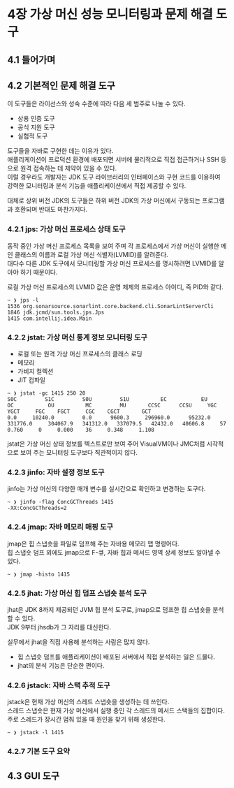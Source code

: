 # 4장 가상 머신 성능 모니터링과 문제 해결 도구

## 4.1 들어가며

## 4.2 기본적인 문제 해결 도구

이 도구들은 라이선스와 성숙 수준에 따라 다음 세 범주로 나눌 수 있다.  
- 상용 인증 도구
- 공식 지원 도구
- 실험적 도구

도구들을 자바로 구현한 데는 이유가 있다.  
애플리케이션이 프로덕션 환경에 배포되면 서버에 물리적으로 직접 접근하거나 SSH 등으로 원격 접속하는 데 제약이 있을 수 있다.  
이럴 경우라도 개발자는 JDK 도구 라이브러리의 인터페이스와 구현 코드를 이용하여 강력한 모니터링과 분석 기능을 애플리케이션에서 직접 제공할 수 있다.  

대체로 상위 버전 JDK의 도구들은 하위 버전 JDK의 가상 머신에서 구동되는 프로그램과 호환되며 반대도 마찬가지다.  

### 4.2.1 jps: 가상 머신 프로세스 상태 도구

동작 중인 가상 머신 프로세스 목록을 보여 주며 각 프로세스에서 가상 머신이 실행한 메인 클래스의 이름과 로컬 가상 머신 식별자(LVMID)를 알려준다.  
대다수 다른 JDK 도구에서 모니터링할 가상 머신 프로세스를 명시하려면 LVMID를 알아야 하기 때문이다.  

로컬 가상 머신 프로세스의 LVMID 값은 운영 체제의 프로세스 아이디, 즉 PID와 같다.  

```
~ ❯ jps -l
1536 org.sonarsource.sonarlint.core.backend.cli.SonarLintServerCli
1846 jdk.jcmd/sun.tools.jps.Jps
1415 com.intellij.idea.Main
```

### 4.2.2 jstat: 가상 머신 통계 정보 모니터링 도구

- 로컬 또는 원격 가상 머신 프로세스의 클래스 로딩
- 메모리
- 가비지 컬렉션
- JIT 컴파일

```
~ ❯ jstat -gc 1415 250 20    
S0C         S1C         S0U         S1U          EC           EU           OC           OU          MC         MU       CCSC      CCSU     YGC     YGCT     FGC    FGCT     CGC    CGCT       GCT
0.0     10240.0         0.0      9600.3     296960.0      95232.0     331776.0     304067.9   341312.0   337079.5   42432.0   40606.8     57     0.760     0     0.000    36     0.348     1.108
```

jstat은 가상 머신 상태 정보를 텍스트로만 보여 주어 VisualVM이나 JMC처럼 시각적으로 보여 주는 모니터링 도구보다 직관적이지 않다.  

### 4.2.3 jinfo: 자바 설정 정보 도구

jinfo는 가상 머신의 다양한 매개 변수를 실시간으로 확인하고 변경하는 도구다.  

```
~ ❯ jinfo -flag ConcGCThreads 1415
-XX:ConcGCThreads=2
```

### 4.2.4 jmap: 자바 메모리 매핑 도구

jmap은 힙 스냅숏을 파일로 덤프해 주는 자바용 메모리 맵 명령어다.  
힙 스냅숏 덤프 외에도 jmap으로 F-큐, 자바 힙과 메서드 영역 상세 정보도 알아낼 수 있다.  

```
~ ❯ jmap -histo 1415
```

### 4.2.5 jhat: 가상 머신 힙 덤프 스냅숏 분석 도구

jhat은 JDK 8까지 제공되던 JVM 힙 분석 도구로, jmap으로 덤프한 힙 스냅숏을 분석할 수 있다.  
JDK 9부터 jhsdb가 그 자리를 대신한다.  

실무에서 jhat을 직접 사용해 분석하는 사람은 많지 않다.  
- 힙 스냅숏 덤프를 애플리케이션이 배포된 서버에서 직접 분석하는 일은 드물다.
- jhat의 분석 기능은 단순한 편이다.  

### 4.2.6 jstack: 자바 스택 추적 도구

jstack은 현재 가상 머신의 스레드 스냅숏을 생성하는 데 쓰인다.  
스레드 스냅숏은 현재 가상 머신에서 실행 중인 각 스레드의 메서드 스택들의 집합이다.  
주로 스레드가 장시간 멈춰 있을 때 원인을 찾기 위해 생성한다.  

```
~ ❯ jstack -l 1415
```

### 4.2.7 기본 도구 요약


## 4.3 GUI 도구




